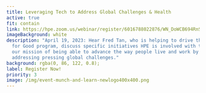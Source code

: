 ```yaml
---
title: Leveraging Tech to Address Global Challenges & Health
active: true
fit: contain
link: https://hpe.zoom.us/webinar/register/6016788022876/WN_DoWCB694RnSzjD9w78U3ZA
imageBackground: white
description: "April 19, 2023: Hear Fred Tan, who is helping to drive the Force
  for Good program, discuss specific initiatives HPE is involved with to achieve
  our mission of being able to advance the way people live and work by
  addressing pressing global challenges."
background: rgba(0, 86, 122, 0.8);
label: Register Now!
priority: 3
image: /img/event-munch-and-learn-newlogo400x400.png
---
```

